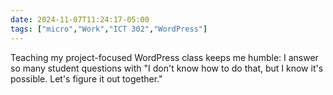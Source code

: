 ```yaml
---
date: 2024-11-07T11:24:17-05:00
tags: ["micro","Work","ICT 302","WordPress"]
---
```

Teaching my project-focused WordPress class keeps me humble: I answer so many student questions with "I don't know how to do that, but I know it's possible. Let's figure it out together."